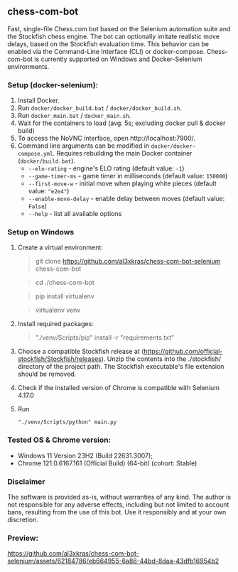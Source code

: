 ## chess-com-bot

Fast, single-file Chess.com bot based on the Selenium automation suite and the Stockfish chess engine.
The bot can optionally imitate realistic move delays, based on the Stockfish evaluation time. 
This behavior can be enabled via the Command-Line Interface (CLI) or docker-compose. 
Chess-com-bot is currently supported on Windows and Docker-Selenium environments.

### Setup (docker-selenium):

1. Install Docker.
2. Run `docker/docker_build.bat` / `docker/docker_build.sh`.
3. Run `docker_main.bat` / `docker_main.sh`.
4. Wait for the containers to load (avg. 5s; excluding docker pull & docker build)
5. To access the NoVNC interface, open http://localhost:7900/.
6. Command line arguments can be modified in `docker/docker-compose.yml`. Requires rebuilding the main Docker container (`docker/build.bat`).
   - `--elo-rating` - engine's ELO rating (default value: `-1`)
   - `--game-timer-ms` - game timer in milliseconds (default value: `150000`)
   - `--first-move-w` - initial move when playing white pieces (default value: `"e2e4"`)
   - `--enable-move-delay` - enable delay between moves (default value: `False`)
   - `--help` - list all available options

   
### Setup on Windows

1. Create a virtual environment:
   > git clone https://github.com/al3xkras/chess-com-bot-selenium chess-com-bot
      
   > cd ./chess-com-bot

   > pip install virtualenv
   
   > virtualenv venv  
   

2. Install required packages:
    >"./venv/Scripts/pip" install -r "requirements.txt"

3. Choose a compatible Stockfish release at
   (https://github.com/official-stockfish/Stockfish/releases).
   Unzip the contents into the ./stockfish/ directory of the project path.
   The Stockfish executable's file extension should be removed.


4. Check if the installed version of Chrome is compatible with Selenium 4.17.0


5. Run
   ```code
   "./venv/Scripts/python" main.py
   ```


### Tested OS & Chrome version:

- Windows 11 Version 23H2 (Build 22631.3007); 
- Chrome 121.0.6167.161 (Official Build) (64-bit) (cohort: Stable) 

### Disclaimer

The software is provided as-is, without warranties of any kind. The author is not responsible for any adverse effects, including but not limited to account bans, resulting from the use of this bot. Use it responsibly and at your own discretion.


### Preview:

https://github.com/al3xkras/chess-com-bot-selenium/assets/62184786/eb664955-6a86-44bd-8daa-43dfb16954b2